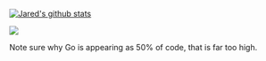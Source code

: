 


<a href="https://github.com/jkstill/github-readme-stats"><img align="center" src="https://github-readme-stats.vercel.app/api?username=jkstill&show_icons=true&theme=merko&count_private=true" alt="Jared's github stats" /></a>

<a href="https://github-readme-stats.vercel.app/api/top-langs/?username=jkstill&layout=compact&theme=merko&exclude_repo=log4j-tools,NtTrace,it-cert-automation-practice,oracle-db-examples,SLOB_distribution,teradata-migration-etl,ashmasters,glibc&langs_count=10"><img align="center" src="https://github-readme-stats.vercel.app/api/top-langs/?username=jkstill&layout=compact&theme=merko" /></a> 

Note sure why Go is appearing as 50% of code, that is far too high.

<!--

from https://github.com/anuraghazra/github-readme-stats

**jkstill/jkstill** is a ✨ _special_ ✨ repository because its `README.md` (this file) appears on your GitHub profile.

Here are some ideas to get you started:

- 🔭 I’m currently working on ...
- 🌱 I’m currently learning ...
- 👯 I’m looking to collaborate on ...
- 🤔 I’m looking for help with ...
- 💬 Ask me about ...
- 📫 How to reach me: ...
- 😄 Pronouns: ...
- ⚡ Fun fact: ...
-->
